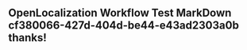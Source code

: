 <properties
ms.topic="hero-topic"
ms.test1="hero-topic"
ms.test2="test"/>

## OpenLocalization Workflow Test MarkDown cf380066-427d-404d-be44-e43ad2303a0b thanks!
